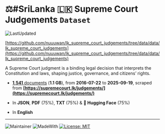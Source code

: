 # ⚖️#SriLanka 🇱🇰 Supreme Court Judgements `Dataset`

![LastUpdated](https://img.shields.io/badge/last_updated-2025--09--19_19:50:54-green)

[https://github.com/nuuuwan/lk_supreme_court_judgements/tree/data/data/lk_supreme_court_judgements](https://github.com/nuuuwan/lk_supreme_court_judgements/tree/data/data/lk_supreme_court_judgements)

A Supreme Court judgment is a binding legal decision that interprets the Constitution and laws, shaping justice, governance, and citizens’ rights.

- [**1,541** documents](https://github.com/nuuuwan/lk_supreme_court_judgements/tree/data/data/lk_supreme_court_judgements) (**1.1 GB**), from **2016-07-22** to **2025-09-19**, scraped from **[https://supremecourt.lk/judgements/](https://supremecourt.lk/judgements/)**

- In **JSON**, **PDF** (75%), **TXT** (75%) & **🤗 Hugging Face** (75%)

- In **English**


---

![Maintainer](https://img.shields.io/badge/maintainer-nuuuwan-red)
![MadeWith](https://img.shields.io/badge/made_with-python-blue)
[![License: MIT](https://img.shields.io/badge/License-MIT-yellow.svg)](https://opensource.org/licenses/MIT)
